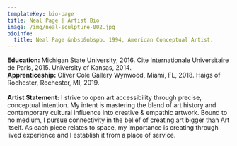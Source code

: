 ```yaml
---
templateKey: bio-page
title: Neal Page | Artist Bio
image: /img/neal-sculpture-002.jpg
bioinfo:
  title: Neal Page &nbsp&nbspb. 1994, American Conceptual Artist.
---
```

**Education:** Michigan State University, 2016. Cite Internationale Universitaire de Paris, 2015. University of Kansas, 2014.<br> 
**Apprenticeship:** Oliver Cole Gallery Wynwood, Miami, FL, 2018. Haigs of Rochester, Rochester, MI, 2019.\
<br>
**Artist Statement:** I strive to open art accessibility through precise, conceptual intention. My intent is mastering the blend of art history and contemporary cultural influence into creative & empathic artwork. Bound to no medium, I pursue connectivity in the belief of creating art bigger than Art itself. As each piece relates to space, my importance is creating through lived experience and I establish it from a place of service.